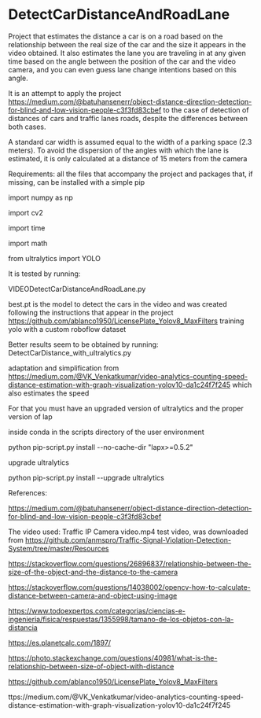 # DetectCarDistanceAndRoadLane
Project that estimates the distance a car is on a road based on the relationship between the real size of the car and the size it appears in the video obtained.
It also estimates the lane you are traveling in at any given time based on the angle between the position of the car and the video camera, and you can even guess lane change intentions based on this angle.

It is an attempt to apply the project https://medium.com/@batuhansenerr/object-distance-direction-detection-for-blind-and-low-vision-people-c3f3fd83cbef to the case of detection of distances of cars and traffic lanes roads, despite the differences between both cases.

A standard car width is assumed equal to the width of a parking space (2.3 meters).
To avoid the dispersion of the angles with which the lane is estimated, it is only calculated at a distance of 15 meters from the camera

Requirements: all the files that accompany the project and packages that, if missing, can be installed with a simple pip

import numpy as np

import cv2

import time

import math

from ultralytics import YOLO

It is tested by running:

VIDEODetectCarDistanceAndRoadLane.py

best.pt is the model to detect the cars in the video and was created following the instructions that appear in the project 
https://github.com/ablanco1950/LicensePlate_Yolov8_MaxFilters training yolo with a custom roboflow dataset

Better results seem to be obtained by running: DetectCarDistance_with_ultralytics.py

adaptation and simplification from https://medium.com/@VK_Venkatkumar/video-analytics-counting-speed-distance-estimation-with-graph-visualization-yolov10-da1c24f7f245
which also estimates the speed

For that you must have an upgraded version of ultralytics and the proper version of lap

inside conda in the scripts directory of the user environment

python pip-script.py install --no-cache-dir "lapx>=0.5.2"

upgrade ultralytics

python pip-script.py install --upgrade ultralytics

References:

  https://medium.com/@batuhansenerr/object-distance-direction-detection-for-blind-and-low-vision-people-c3f3fd83cbef


The video used: Traffic IP Camera video.mp4 test video, was  downloaded from https://github.com/anmspro/Traffic-Signal-Violation-Detection-System/tree/master/Resources
              
https://stackoverflow.com/questions/26896837/relationship-between-the-size-of-the-object-and-the-distance-to-the-camera

https://stackoverflow.com/questions/14038002/opencv-how-to-calculate-distance-between-camera-and-object-using-image

https://www.todoexpertos.com/categorias/ciencias-e-ingenieria/fisica/respuestas/1355998/tamano-de-los-objetos-con-la-distancia

https://es.planetcalc.com/1897/

https://photo.stackexchange.com/questions/40981/what-is-the-relationship-between-size-of-object-with-distance

https://github.com/ablanco1950/LicensePlate_Yolov8_MaxFilters

ttps://medium.com/@VK_Venkatkumar/video-analytics-counting-speed-distance-estimation-with-graph-visualization-yolov10-da1c24f7f245

